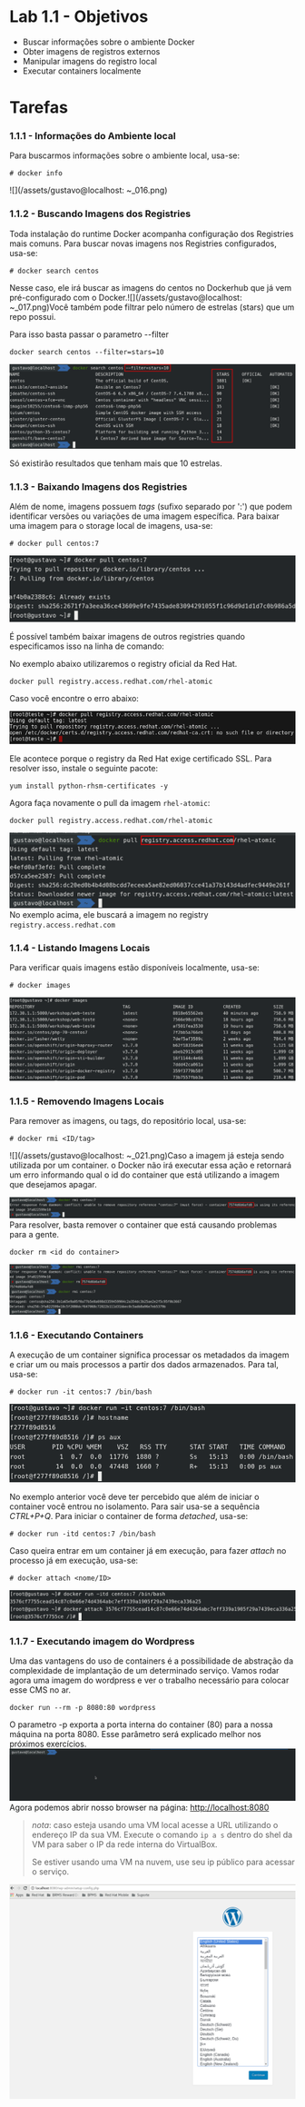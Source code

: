 # Lab 1.1 - Objetivos

* Buscar informações sobre o ambiente Docker
* Obter imagens de registros externos
* Manipular imagens do registro local
* Executar containers localmente

# Tarefas

### 1.1.1 - Informações do Ambiente local

Para buscarmos informações sobre o ambiente local, usa-se:

```
# docker info
```

![](/assets/gustavo@localhost: ~_016.png)

### 1.1.2 - Buscando Imagens dos Registries

Toda instalação do runtime Docker acompanha configuração dos Registries mais comuns. Para buscar novas imagens nos Registries configurados, usa-se:

```
# docker search centos
```

Nesse caso, ele irá buscar as imagens do centos no Dockerhub que já vem pré-configurado com o Docker.![](/assets/gustavo@localhost: ~_017.png)Você também pode filtrar pelo número de estrelas \(stars\) que um repo possui.

Para isso basta passar o parametro --filter

```
docker search centos --filter=stars=10
```

![](/assets/Selection_081.png)

Só existirão resultados que tenham mais que 10 estrelas.

### 1.1.3 - Baixando Imagens dos Registries

Além de nome, imagens possuem _tags_ \(sufixo separado por ':'\) que podem identificar versões ou variações de uma imagem específica. Para baixar uma imagem para o storage local de imagens, usa-se:

```
# docker pull centos:7
```

![](/assets/Selection_216.png)

É possível também baixar imagens de outros registries quando especificamos isso na linha de comando:

No exemplo abaixo utilizaremos o registry oficial da Red Hat.

```
docker pull registry.access.redhat.com/rhel-atomic
```

Caso você encontre o erro abaixo:

![](/assets/Selection_214.png)

Ele acontece porque o registry da Red Hat exige certificado SSL. Para resolver isso, instale o seguinte pacote:

```
yum install python-rhsm-certificates -y
```

Agora faça novamente o pull da imagem `rhel-atomic`:

```
docker pull registry.access.redhat.com/rhel-atomic
```

![](/assets/Selection_082.png)No exemplo acima, ele buscará a imagem no registry `registry.access.redhat.com`

### 1.1.4 - Listando Imagens Locais

Para verificar quais imagens estão disponíveis localmente, usa-se:

```
# docker images
```

![](/assets/Selection_215.png)

### 1.1.5 - Removendo Imagens Locais

Para remover as imagens, ou tags, do repositório local, usa-se:

```
# docker rmi <ID/tag>
```

![](/assets/gustavo@localhost: ~_021.png)Caso a imagem já esteja sendo utilizada por um container. o Docker não irá executar essa ação e retornará um erro informando qual o id do container que está utilizando a imagem que desejamos apagar.

![](/assets/Selection_083.png)Para resolver, basta remover o container que está causando problemas para a gente.

```
docker rm <id do container>
```

![](/assets/Selection_085.png)

### 1.1.6 - Executando Containers

A execução de um container significa processar os metadados da imagem e criar um ou mais processos a partir dos dados armazenados. Para tal, usa-se:

```
# docker run -it centos:7 /bin/bash
```

![](/assets/Selection_217.png)

No exemplo anterior você deve ter percebido que além de iniciar o container você entrou no isolamento. Para sair usa-se a sequência _CTRL+P+Q_. Para iniciar o container de forma _detached_, usa-se:

```
# docker run -itd centos:7 /bin/bash
```

Caso queira entrar em um container já em execução, para fazer _attach_ no processo já em execução, usa-se:

```
# docker attach <nome/ID>
```

![](/assets/Selection_218.png)

### 1.1.7 - Executando imagem do Wordpress

Uma das vantagens do uso de containers é a possibilidade de abstração da complexidade de implantação de um determinado serviço. Vamos rodar agora uma imagem do wordpress e ver o trabalho necessário para colocar esse CMS no ar.

```
docker run --rm -p 8080:80 wordpress
```

O parametro -p exporta a porta interna do container \(80\) para a nossa máquina na porta 8080. Esse parâmetro será explicado melhor nos próximos exercícios.![](/assets/wordpress.gif)Agora podemos abrir nosso browser na página: [http://localhost:8080](http://localhost:8080)

> _nota_: caso esteja usando uma VM local acesse a URL utilizando o endereço IP da sua VM. Execute o comando `ip a s` dentro do shel da VM para saber o IP da rede interna do VirtualBox.
>
> Se estiver usando uma VM na nuvem, use seu ip público para acessar o serviço.

![](/assets/Selection_047.png)

